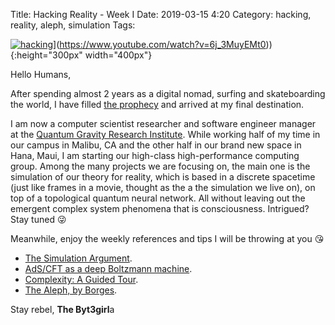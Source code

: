 Title: Hacking Reality - Week I
Date: 2019-03-15 4:20 
Category: hacking, reality, aleph, simulation
Tags: 


[![hacking](./cyberpunk/h1.png)]([https://www.youtube.com/watch?v=6j_3MuyEMt0)](https://www.youtube.com/watch?v=6j_3MuyEMt0)){:height="300px" width="400px"}

Hello Humans,

After spending almost 2 years as a digital nomad, surfing and skateboarding the world, I have filled [the prophecy](https://matrix.fandom.com/wiki/The_Prophecy) and arrived at my final destination.

I am now a computer scientist researcher and software engineer manager at the [Quantum Gravity Research Institute](http://quantumgravityresearch.org). While working half of my time in our campus in Malibu, CA and the other half in our brand new space in Hana, Maui, I am starting our high-class high-performance computing group. Among the many projects we are focusing on, the main one is the simulation of our theory for reality, which is based in a discrete spacetime (just like frames in a movie, thought as the a the simulation we live on), on top of a topological quantum neural network. All without leaving out the emergent complex system phenomena that is consciousness. Intrigued? Stay tuned 😜 


Meanwhile, enjoy the weekly references and tips I will be throwing at you 😘

* [The Simulation Argument](https://www.simulation-argument.com/simulation.pdf).
* [AdS/CFT as a deep Boltzmann machine](https://arxiv.org/pdf/1903.04951.pdf).
* [Complexity: A Guided Tour](https://www.amazon.com/Complexity-Guided-Tour-Melanie-Mitchell/dp/0199798109).
* [The Aleph, by Borges](http://web.mit.edu/allanmc/www/borgesaleph.pdf).


Stay rebel,
**The Byt3girl**a